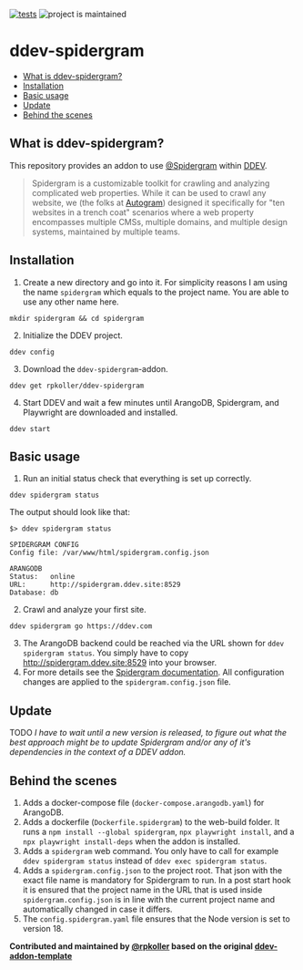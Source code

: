 [![tests](https://github.com/ddev/ddev-spidergram/actions/workflows/tests.yml/badge.svg)](https://github.com/ddev/ddev-spidergram/actions/workflows/tests.yml) ![project is maintained](https://img.shields.io/maintenance/yes/2024.svg)

# ddev-spidergram <!-- omit in toc -->

* [What is ddev-spidergram?](#what-is-ddev-spidergram)
* [Installation](#installation)
* [Basic usage](#basic-usage)
* [Update](#update)
* [Behind the scenes](#behind-the-scenes)

## What is ddev-spidergram?
This repository provides an addon to use [@Spidergram](https://github.com/autogram-is/spidergram) within [DDEV](https://ddev.readthedocs.io/).
>Spidergram is a customizable toolkit for crawling and analyzing complicated web properties.
> While it can be used to crawl any website, we (the folks at [Autogram](https://autogram.is/)) designed it specifically for "ten websites in a trench coat" scenarios where a web property encompasses multiple CMSs, multiple domains, and multiple design systems, maintained by multiple teams.

## Installation
1. Create a new directory and go into it. For simplicity reasons I am using the name `spidergram` which equals to the project name. You are able to use any other name here.
```
mkdir spidergram && cd spidergram
```

2. Initialize the DDEV project.
```
ddev config
```

3. Download the `ddev-spidergram`-addon.
```
ddev get rpkoller/ddev-spidergram
```

4. Start DDEV and wait a few minutes until ArangoDB, Spidergram, and Playwright are downloaded and installed.
```
ddev start
```

## Basic usage
1. Run an initial status check that everything is set up correctly.
```
ddev spidergram status
```

The output should look like that:

```
$> ddev spidergram status

SPIDERGRAM CONFIG
Config file: /var/www/html/spidergram.config.json

ARANGODB
Status:   online
URL:      http://spidergram.ddev.site:8529
Database: db
```

2. Crawl and analyze your first site.
```
ddev spidergram go https://ddev.com
```

3. The ArangoDB backend could be reached via the URL shown for `ddev spidergram status`. You simply have to copy http://spidergram.ddev.site:8529 into your browser.
4. For more details see the [Spidergram documentation](https://github.com/autogram-is/spidergram/tree/main/docs). All configuration changes are applied to the `spidergram.config.json` file.

## Update
TODO *I have to wait until a new version is released, to figure out what the best approach might be to update Spidergram and/or any of it's dependencies in the context of a DDEV addon.*

## Behind the scenes
1. Adds a docker-compose file (`docker-compose.arangodb.yaml`) for ArangoDB.
1. Adds a dockerfile (`Dockerfile.spidergram`) to the web-build folder. It runs a `npm install --global spidergram`, `npx playwright install`, and a `npx playwright install-deps` when the addon is installed.
1. Adds a `spidergram` web command. You only have to call for example `ddev spidergram status` instead of `ddev exec spidergram status`.
1. Adds a `spidergram.config.json` to the project root. That json with the exact file name is mandatory for Spidergram to run. In a post start hook it is ensured that the project name in the URL that is used inside `spidergram.config.json` is in line with the current project name and automatically changed in case it differs.
1. The `config.spidergram.yaml` file ensures that the Node version is set to version 18.

**Contributed and maintained by [@rpkoller](https://github.com/rpkoller) based on the original [ddev-addon-template](https://github.com/ddev/ddev-addon-template)**